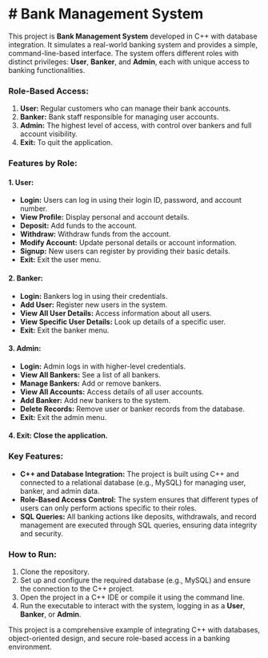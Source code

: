 # # Bank Management System

This project is **Bank Management System** developed in C++ with database integration. It simulates a real-world banking system and provides a simple, command-line-based interface. The system offers different roles with distinct privileges: **User**, **Banker**, and **Admin**, each with unique access to banking functionalities.

### Role-Based Access:
1. **User:** Regular customers who can manage their bank accounts.
2. **Banker:** Bank staff responsible for managing user accounts.
3. **Admin:** The highest level of access, with control over bankers and full account visibility.
4. **Exit:** To quit the application.

### Features by Role:

#### 1. **User:**
   - **Login:** Users can log in using their login ID, password, and account number.
   - **View Profile:** Display personal and account details.
   - **Deposit:** Add funds to the account.
   - **Withdraw:** Withdraw funds from the account.
   - **Modify Account:** Update personal details or account information.
   - **Signup:** New users can register by providing their basic details.
   - **Exit:** Exit the user menu.

#### 2. **Banker:**
   - **Login:** Bankers log in using their credentials.
   - **Add User:** Register new users in the system.
   - **View All User Details:** Access information about all users.
   - **View Specific User Details:** Look up details of a specific user.
   - **Exit:** Exit the banker menu.

#### 3. **Admin:**
   - **Login:** Admin logs in with higher-level credentials.
   - **View All Bankers:** See a list of all bankers.
   - **Manage Bankers:** Add or remove bankers.
   - **View All Accounts:** Access details of all user accounts.
   - **Add Banker:** Add new bankers to the system.
   - **Delete Records:** Remove user or banker records from the database.
   - **Exit:** Exit the admin menu.

#### 4. **Exit:** Close the application.

### Key Features:
- **C++ and Database Integration:** The project is built using C++ and connected to a relational database (e.g., MySQL) for managing user, banker, and admin data.
- **Role-Based Access Control:** The system ensures that different types of users can only perform actions specific to their roles.
- **SQL Queries:** All banking actions like deposits, withdrawals, and record management are executed through SQL queries, ensuring data integrity and security.

### How to Run:
1. Clone the repository.
2. Set up and configure the required database (e.g., MySQL) and ensure the connection to the C++ project.
3. Open the project in a C++ IDE or compile it using the command line.
4. Run the executable to interact with the system, logging in as a **User**, **Banker**, or **Admin**.

This project is a comprehensive example of integrating C++ with databases, object-oriented design, and secure role-based access in a banking environment.
